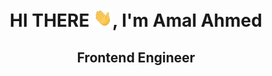 <h1 align="center">HI THERE <img src="wave.gif" width="30px">, I'm Amal Ahmed</h1>
<h2 align="center">Frontend Engineer</h2>

<!--
**AmalAhmedibrahim/AmalAhmedibrahim** is a ✨ _special_ ✨ repository because its `README.md` (this file) appears on your GitHub profile.

Here are some ideas to get you started:

- 🔭 I’m currently working on ...
- 🌱 I’m currently learning ...
- 👯 I’m looking to collaborate on ...
- 🤔 I’m looking for help with ...
- 💬 Ask me about ...
- 📫 How to reach me: ...
- 😄 Pronouns: ...
- ⚡ Fun fact: ...
-->
